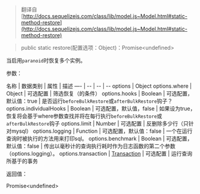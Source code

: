 > 翻译自 [http://docs.sequelizejs.com/class/lib/model.js~Model.html#static-method-restore](http://docs.sequelizejs.com/class/lib/model.js~Model.html#static-method-restore)

> public static restore(配置选项：Object)：Promise\<undefined>

当启用`paranoid`时恢复多个实例。

参数：

名称 | 数据类别 | 属性 | 描述
—- | -- | -- | --
options | Object
options.where | Object | 可选配置 | 筛选恢复（的条件）
options.hooks | Boolean | 可选配置，默认值：true | 是否运行`beforeBulkRestore`或`afterBulkRestore`钩子？
options.individualHooks | Boolean | 可选配置，默认值，false | 如果设为true，恢复将会基于where参数查找并将在每行执行`beforeBulkRestore`或`afterBulkRestore`钩子
options.limit | Number | 可选配置 | 反删除多少行（只针对mysql）
options.logging | Function | 可选配置，默认值：false | 一个在运行查询时被执行的方法用来打印sql。
options.benchmark | Boolean | 可选配置，默认值：false | 传出以毫秒计的查询执行耗时作为日志函数的第二个参数（options.logging）。
options.transaction | [Transaction]() | 可选配置 | 运行查询所基于的事务

返回值：

Promise\<undefined>